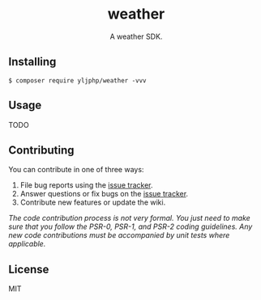 <h1 align="center"> weather </h1>

<p align="center"> A weather SDK.</p>


## Installing

```shell
$ composer require yljphp/weather -vvv
```

## Usage

TODO

## Contributing

You can contribute in one of three ways:

1. File bug reports using the [issue tracker](https://github.com/yljphp/weather/issues).
2. Answer questions or fix bugs on the [issue tracker](https://github.com/yljphp/weather/issues).
3. Contribute new features or update the wiki.

_The code contribution process is not very formal. You just need to make sure that you follow the PSR-0, PSR-1, and PSR-2 coding guidelines. Any new code contributions must be accompanied by unit tests where applicable._

## License

MIT